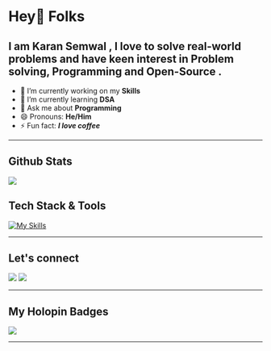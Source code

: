 # Hey👋 Folks

<!--
**Karansemwal/Karansemwal** is a ✨ _special_ ✨ repository because its `README.md` (this file) appears on your GitHub profile.
-->
## I am Karan Semwal , I love to solve real-world problems and have keen interest in Problem solving, Programming and Open-Source .


- 🔭 I’m currently working on my **Skills**
- 🌱 I’m currently learning **DSA** 
- 💬 Ask me about **Programming**
- 😄 Pronouns: **He/Him**
- ⚡ Fun fact: ***I love coffee*** 



---


## Github Stats

<img 
   src="https://github-readme-stats.vercel.app/api?username=Karansemwal&show_icons=true&theme=tokyonight" 
/>


## Tech Stack & Tools


[![My Skills](https://skillicons.dev/icons?i=html,c,cpp,markdown,git,github,vscode)](https://skillicons.dev)


---


## Let's connect

[ ![](https://skillicons.dev/icons?i=twitter)](https://twitter.com/Karansemwal6)
[ ![](https://skillicons.dev/icons?i=linkedin)](https://www.linkedin.com/in/karan-semwal-028605226/)


---


## My Holopin Badges


![](https://www.holopin.io/_next/image?url=%2Fapi%2Fuser%2Fboard%3Fuser%3Dkaransemwal6&w=1920&q=75)

---

